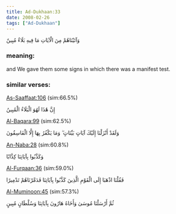 ```yaml
---
title: Ad-Dukhaan:33
date: 2008-02-26
tags: ["Ad-Dukhaan"]
---
```

وَآتَيْنَاهُمْ مِنَ الْآيَاتِ مَا فِيهِ بَلَاءٌ مُبِينٌ
### meaning: 
and We gave them some signs in which there was a manifest test.
### similar verses: 

[As-Saaffaat:106](/37/106) (sim:66.5%)

إِنَّ هَٰذَا لَهُوَ الْبَلَاءُ الْمُبِينُ

[Al-Baqara:99](/2/99) (sim:62.5%)

وَلَقَدْ أَنْزَلْنَا إِلَيْكَ آيَاتٍ بَيِّنَاتٍ ۖ وَمَا يَكْفُرُ بِهَا إِلَّا الْفَاسِقُونَ

[An-Naba:28](/78/28) (sim:60.8%)

وَكَذَّبُوا بِآيَاتِنَا كِذَّابًا

[Al-Furqaan:36](/25/36) (sim:59.0%)

فَقُلْنَا اذْهَبَا إِلَى الْقَوْمِ الَّذِينَ كَذَّبُوا بِآيَاتِنَا فَدَمَّرْنَاهُمْ تَدْمِيرًا

[Al-Muminoon:45](/23/45) (sim:57.3%)

ثُمَّ أَرْسَلْنَا مُوسَىٰ وَأَخَاهُ هَارُونَ بِآيَاتِنَا وَسُلْطَانٍ مُبِينٍ
